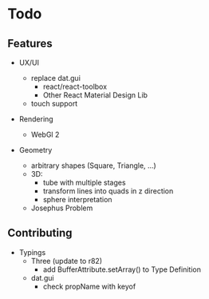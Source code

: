 # Todo

## Features
- UX/UI
  - replace dat.gui
    - react/react-toolbox
    - Other React Material Design Lib
  - touch support

- Rendering
  - WebGl 2

- Geometry
  - arbitrary shapes (Square, Triangle, ...)
  - 3D:
    - tube with multiple stages
    - transform lines into quads in z direction
    - sphere interpretation
  - Josephus Problem

## Contributing
- Typings
  - Three (update to r82)
    - add BufferAttribute.setArray() to Type Definition
  - dat.gui
    - check propName with keyof

